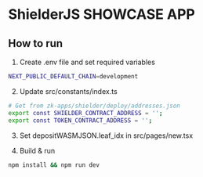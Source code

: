 # ShielderJS SHOWCASE APP

## How to run

1. Create .env file and set required variables

```sh
NEXT_PUBLIC_DEFAULT_CHAIN=development
```

2. Update src/constants/index.ts

```sh
# Get from zk-apps/shielder/deploy/addresses.json
export const SHIELDER_CONTRACT_ADDRESS = '';
export const TOKEN_CONTRACT_ADDRESS = '';
```

3. Set depositWASMJSON.leaf_idx in src/pages/new.tsx

4. Build & run

```sh
npm install && npm run dev
```
